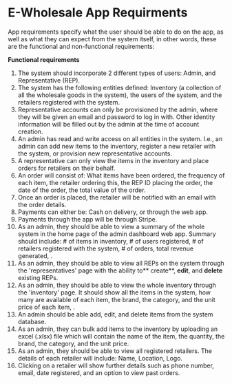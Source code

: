 # E-Wholesale App Requirments

App requirements specify what the user should be able to do on the app, as well as what they can expect from the system itself, in other words, these are the functional and non-functional requirements:

**Functional requirements**

1. The system should incorporate 2 different types of users: Admin, and Representative (REP).
2. The system has the following entities defined: Inventory (a collection of all the wholesale goods in the system), the users of the system, and the retailers registered with the system.
3. Representative accounts can only be provisioned by the admin, where they will be given an email and password to log in with. Other identity information will be filled out by the admin at the time of account creation.
4. An admin has read and write access on all entities in the system. I.e., an admin can add new items to the inventory, register a new retailer with the system, or provision new representative accounts.
5. A representative can only view the items in the inventory and place orders for retailers on their behalf.
6. An order will consist of: What items have been ordered, the frequency of each item, the retailer ordering this, the REP ID placing the order, the date of the order, the total value of the order.
7. Once an order is placed, the retailer will be notified with an email with the order details.
8. Payments can either be: Cash on delivery, or through the web app.
9. Payments through the app will be through Stripe. 
10. As an admin, they should be able to view a summary of the whole system in the home page of the admin dashboard web app. Summary should include: # of items in inventory, # of users registered, # of retailers registered with the system, # of orders, total revenue generated, .
11. As an admin, they should be able to view all REPs on the system through the 'representatives' page with the ability to** create**, **edit**, and **delete** existing REPs.
12. As an admin, they should be able to view the whole inventory through the 'inventory' page. It should show all the items in the system, how many are available of each item, the brand, the category, and the unit price of each item, .
13. An admin should be able add, edit, and delete items from the system database.
14. As an admin, they can bulk add items to the inventory by uploading an excel (.xlsx) file which will contain the name of the item, the quantity, the brand, the category, and the unit price. 
15. As an admin, they should be able to view all registered retailers. The details of each retailer will include: Name, Location, Logo.
16. Clicking on a retailer will show further details such as phone number, email, date registered, and an option to view past orders.
﻿ 



